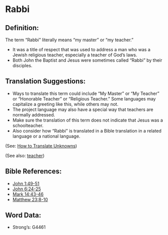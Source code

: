 # Rabbi

## Definition:

The term “Rabbi” literally means “my master” or “my teacher.”

* It was a title of respect that was used to address a man who was a Jewish religious teacher, especially a teacher of God’s laws.
* Both John the Baptist and Jesus were sometimes called “Rabbi” by their disciples.

## Translation Suggestions:

* Ways to translate this term could include “My Master” or “My Teacher” or “Honorable Teacher” or “Religious Teacher.” Some languages may capitalize a greeting like this, while others may not.
* The project language may also have a special way that teachers are normally addressed.
* Make sure the translation of this term does not indicate that Jesus was a schoolteacher.
* Also consider how “Rabbi” is translated in a Bible translation in a related language or a national language.

(See: [How to Translate Unknowns](../../translate/translate-unknown))

(See also: [teacher](../other/teacher.md))

## Bible References:

* [John 1:49-51](rc://en/tn/help/jhn/01/49)
* [John 6:24-25](rc://en/tn/help/jhn/06/24)
* [Mark 14:43-46](rc://en/tn/help/mrk/14/43)
* [Matthew 23:8-10](rc://en/tn/help/mat/23/08)

## Word Data:

* Strong’s: G4461
